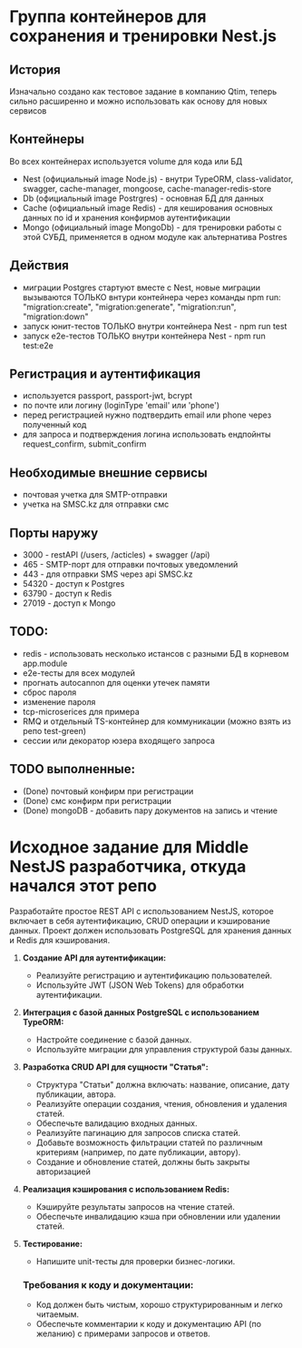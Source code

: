 # Группа контейнеров для сохранения и тренировки Nest.js

## История
Изначально создано как тестовое задание в компанию Qtim, теперь сильно расширенно и можно использовать как основу для новых сервисов

## Контейнеры
Во всех контейнерах используется volume для кода или БД
- Nest (официальный image Node.js) - внутри TypeORM, class-validator, swagger, cache-manager, mongoose, cache-manager-redis-store
- Db (официальный image Postrgres) - основная БД для данных
- Cache (официальный image Redis) - для кеширования основных данных по id и хранения конфирмов аутентификации
- Mongo (официальный image MongoDb) - для тренировки работы с этой СУБД, применяется в одном модуле как альтернатива Postres

## Действия
- миграции Postgres стартуют вместе с Nest, новые миграции вызываются ТОЛЬКО внтури контейнера через команды npm run: "migration:create", "migration:generate", "migration:run", "migration:down"
- запуск юнит-тестов ТОЛЬКО внутри контейнера Nest - npm run test
- запуск e2e-тестов ТОЛЬКО внутри контейнера Nest - npm run test:e2e

## Регистрация и аутентификация
- используется passport, passport-jwt, bcrypt
- по почте или логину (loginType 'email' или 'phone')
- перед регистрацией нужно подтвердить email или phone через полученный код
- для запроса и подтверждения логина использовать ендпойнты request_confirm, submit_confirm

## Необходимые внешние сервисы
- почтовая учетка для SMTP-отправки
- учетка на SMSC.kz для отправки смс

## Порты наружу
- 3000 - restAPI (/users, /acticles) + swagger (/api)
- 465 - SMTP-порт для отправки почтовых уведомлений
- 443 - для отправки SMS через api SMSC.kz
- 54320 - доступ к Postgres
- 63790 - доступ к Redis
- 27019 - доступ к Mongo

## TODO:
- redis - использовать несколько истансов с разными БД в корневом app.module
- e2e-тесты для всех модулей
- прогнать autocannon для оценки утечек памяти
- сброс пароля
- изменение пароля
- tcp-microserices для примера
- RMQ и отдельный TS-контейнер для коммуникации (можно взять из репо test-green)
- сессии или декоратор юзера входящего запроса

## TODO выполненные:
- (Done) почтовый конфирм при регистрации
- (Done) смс конфирм при регистрации
- (Done) mongoDB - добавить пару документов на запись и чтение


# Исходное задание для Middle NestJS разработчика, откуда начался этот репо

Разработайте простое REST API с использованием NestJS, которое включает в себя аутентификацию, CRUD операции и кэширование данных. Проект должен использовать PostgreSQL для хранения данных и Redis для кэширования.

1. **Создание API для аутентификации:**
    - Реализуйте регистрацию и аутентификацию пользователей.
    - Используйте JWT (JSON Web Tokens) для обработки аутентификации.
2. **Интеграция с базой данных PostgreSQL с использованием TypeORM:**
    - Настройте соединение с базой данных.
    - Используйте миграции для управления структурой базы данных.
3. **Разработка CRUD API для сущности "Статья":**
    - Структура "Статьи" должна включать: название, описание, дату публикации, автора.
    - Реализуйте операции создания, чтения, обновления и удаления статей.
    - Обеспечьте валидацию входных данных.
    - Реализуйте пагинацию для запросов списка статей.
    - Добавьте возможность фильтрации статей по различным критериям (например, по дате публикации, автору).
    - Создание и обновление статей, должны быть закрыты авторизацией
4. **Реализация кэширования с использованием Redis:**
    - Кэшируйте результаты запросов на чтение статей.
    - Обеспечьте инвалидацию кэша при обновлении или удалении статей.
5. **Тестирование:**
    - Напишите unit-тесты для проверки бизнес-логики.
    
    ### Требования к коду и документации:
    
    - Код должен быть чистым, хорошо структурированным и легко читаемым.
    - Обеспечьте комментарии к коду и документацию API (по желанию) с примерами запросов и ответов.